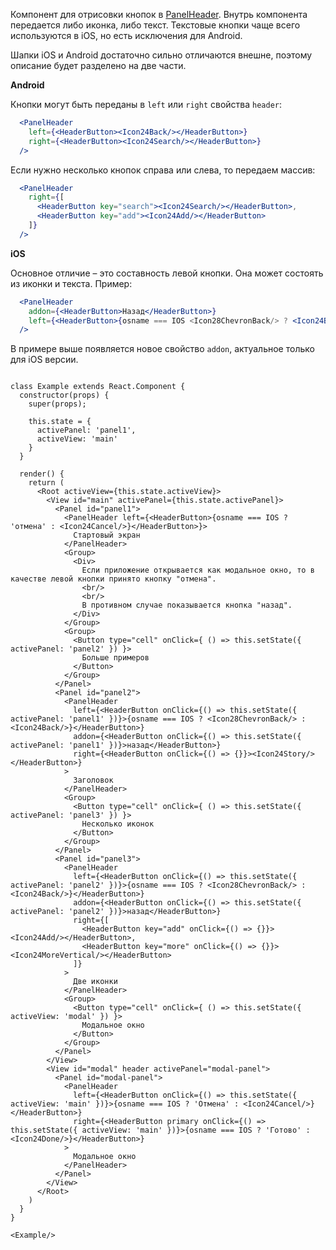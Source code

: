 Компонент для отрисовки кнопок в [PanelHeader](#panelheader). Внутрь компонента передается либо иконка, либо текст. Текстовые кнопки
чаще всего используются в iOS, но есть исключения для Android.

Шапки iOS и Android достаточно сильно отличаются внешне, поэтому описание будет разделено на две части.

**Android**

Кнопки могут быть переданы в `left` или `right` свойства `header`:

```jsx static
  <PanelHeader
    left={<HeaderButton><Icon24Back/></HeaderButton>}
    right={<HeaderButton><Icon24Search/></HeaderButton>}
  />
```

Если нужно несколько кнопок справа или слева, то передаем массив:

```jsx static
  <PanelHeader
    right={[
      <HeaderButton key="search"><Icon24Search/></HeaderButton>,
      <HeaderButton key="add"><Icon24Add/></HeaderButton>
    ]}
  />
```

**iOS**

Основное отличие – это составность левой кнопки. Она может состоять из иконки и текста. Пример:

```jsx static
  <PanelHeader
    addon={<HeaderButton>Назад</HeaderButton>}
    left={<HeaderButton>{osname === IOS <Icon28ChevronBack/> ? <Icon24Back/>}</HeaderButton>}
  />
```

В примере выше появляется новое свойство `addon`, актуальное только для iOS версии.

```

class Example extends React.Component {
  constructor(props) {
    super(props);

    this.state = {
      activePanel: 'panel1',
      activeView: 'main'
    }
  }

  render() {
    return (
      <Root activeView={this.state.activeView}>
        <View id="main" activePanel={this.state.activePanel}>
          <Panel id="panel1">
            <PanelHeader left={<HeaderButton>{osname === IOS ? 'отмена' : <Icon24Cancel/>}</HeaderButton>}>
              Стартовый экран
            </PanelHeader>
            <Group>
              <Div>
                Если приложение открывается как модальное окно, то в качестве левой кнопки принято кнопку "отмена".
                <br/>
                <br/>
                В противном случае показывается кнопка "назад".
              </Div>
            </Group>
            <Group>
              <Button type="cell" onClick={ () => this.setState({ activePanel: 'panel2' }) }>
                Больше примеров
              </Button>
            </Group>
          </Panel>
          <Panel id="panel2">
            <PanelHeader
              left={<HeaderButton onClick={() => this.setState({ activePanel: 'panel1' })}>{osname === IOS ? <Icon28ChevronBack/> : <Icon24Back/>}</HeaderButton>}
              addon={<HeaderButton onClick={() => this.setState({ activePanel: 'panel1' })}>назад</HeaderButton>}
              right={<HeaderButton onClick={() => {}}><Icon24Story/></HeaderButton>}
            >
              Заголовок
            </PanelHeader>
            <Group>
              <Button type="cell" onClick={ () => this.setState({ activePanel: 'panel3' }) }>
                Несколько иконок
              </Button>
            </Group>
          </Panel>
          <Panel id="panel3">
            <PanelHeader
              left={<HeaderButton onClick={() => this.setState({ activePanel: 'panel2' })}>{osname === IOS ? <Icon28ChevronBack/> : <Icon24Back/>}</HeaderButton>}
              addon={<HeaderButton onClick={() => this.setState({ activePanel: 'panel2' })}>назад</HeaderButton>}
              right={[
                <HeaderButton key="add" onClick={() => {}}><Icon24Add/></HeaderButton>,
                <HeaderButton key="more" onClick={() => {}}><Icon24MoreVertical/></HeaderButton>
              ]}
            >
              Две иконки
            </PanelHeader>
            <Group>
              <Button type="cell" onClick={ () => this.setState({ activeView: 'modal' }) }>
                Модальное окно
              </Button>
            </Group>
          </Panel>
        </View>
        <View id="modal" header activePanel="modal-panel">
          <Panel id="modal-panel">
            <PanelHeader
              left={<HeaderButton onClick={() => this.setState({ activeView: 'main' })}>{osname === IOS ? 'Отмена' : <Icon24Cancel/>}</HeaderButton>}
              right={<HeaderButton primary onClick={() => this.setState({ activeView: 'main' })}>{osname === IOS ? 'Готово' : <Icon24Done/>}</HeaderButton>}
            >
              Модальное окно
            </PanelHeader>
          </Panel>
        </View>
      </Root>
    )
  }
}

<Example/>
```
